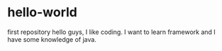 # hello-world
first repository
hello guys,
I like coding. I want to learn framework and I have some knowledge of java.
